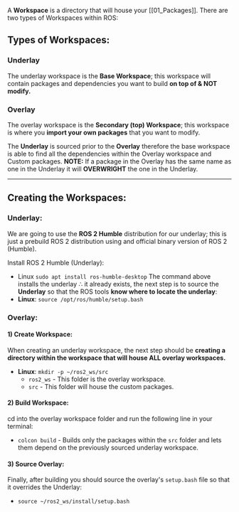 A **Workspace** is a directory that will house your [[01_Packages]]. There are two types of Workspaces within ROS:
## Types of Workspaces:
### Underlay
The underlay workspace is the **Base Workspace**; this workspace will contain packages and dependencies you want to build **on top of & NOT modify.**

### Overlay
The overlay workspace is the **Secondary (top) Workspace**; this workspace is where you **import your own packages** that you want to modify.

The **Underlay** is sourced prior to the **Overlay** therefore the base workspace is able to find all the dependencies within the Overlay workspace and Custom packages.
**NOTE:** If a package in the Overlay has the same name as one in the Underlay it will **OVERWRIGHT** the one in the Underlay.

---
## Creating the Workspaces:

### Underlay:
We are going to use the **ROS 2 Humble** distribution for our underlay; this is just a prebuild ROS 2 distribution using and official binary version of ROS 2 (Humble).

Install ROS 2 Humble (Underlay):
- Linux `sudo apt install ros-humble-desktop`
The command above installs the underlay $\therefore$ it already exists, the next step is to source the **Underlay** so that the ROS tools **know where to locate the underlay**:
- **Linux**: `source /opt/ros/humble/setup.bash`

### Overlay:
#### 1) Create Workspace:
When creating an underlay workspace, the next step should be **creating a directory within the workspace that will house ALL overlay workspaces.**
- **Linux**: `mkdir -p ~/ros2_ws/src`
	- `ros2_ws` - This folder is the overlay workspace.
	- `src` - This folder will house the custom packages.

#### 2) Build Workspace:
cd into the overlay workspace folder and run the following line in your terminal:
- `colcon build` - Builds only the packages within the `src` folder and lets them depend on the previously sourced underlay workspace.

#### 3) Source Overlay:
Finally, after building you should source the overlay's `setup.bash` file so that it overrides the Underlay:
- `source ~/ros2_ws/install/setup.bash`